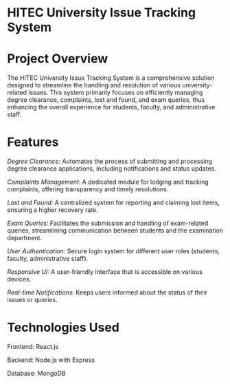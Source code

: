 # HITEC University Issue Tracking System

# Project Overview
  The HITEC University Issue Tracking System is a comprehensive solution designed to streamline the handling and resolution of various university-related issues. This system primarily focuses on efficiently managing degree clearance, complaints, lost and found, and exam queries, thus enhancing the overall experience for students, faculty, and administrative staff.

# Features
  *Degree Clearance:* Automates the process of submitting and processing degree clearance applications, including notifications and status updates.

  *Complaints Management:* A dedicated module for lodging and tracking complaints, offering transparency and timely resolutions.

  *Lost and Found:* A centralized system for reporting and claiming lost items, ensuring a higher recovery rate.

  *Exam Queries:* Facilitates the submission and handling of exam-related queries, streamlining communication between students and the examination department.

  *User Authentication:* Secure login system for different user roles (students, faculty, administrative staff).

  *Responsive UI:* A user-friendly interface that is accessible on various devices.

  *Real-time Notifications:* Keeps users informed about the status of their issues or queries.

# Technologies Used

  Frontend: React.js

  Backend: Node.js with Express

  Database: MongoDB

